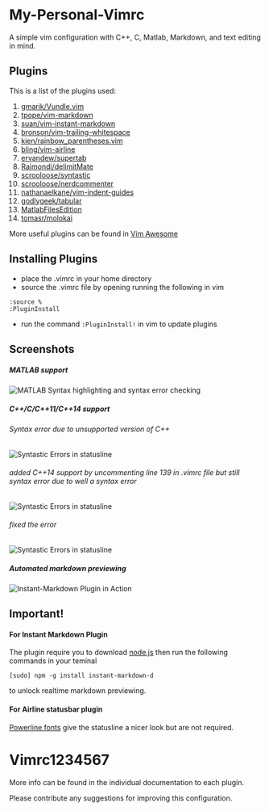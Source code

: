 # My-Personal-Vimrc
A simple vim configuration with C++, C, Matlab, Markdown, and text editing in mind.

## Plugins
This is a list of the plugins used:
  1. [gmarik/Vundle.vim](https://github.com/gmarik/Vundle.vim)
  2. [tpope/vim-markdown](https://github.com/tpope/vim-markdown)
  3. [suan/vim-instant-markdown](https://github.com/suan/vim-instant-markdown)
  4. [bronson/vim-trailing-whitespace](https://github.com/bronson/vim-trailing-whitespace)
  5. [kien/rainbow_parentheses.vim](https://github.com/kien/rainbow_parentheses.vim)
  6. [bling/vim-airline](https://github.com/bling/vim-airline)
  7. [ervandew/supertab](https://github.com/ervandew/supertab)
  8. [Raimondi/delimitMate](https://github.com/Raimondi/delimitMate)
  9. [scrooloose/syntastic](https://github.com/scrooloose/syntastic)
  10. [scrooloose/nerdcommenter](https://github.com/scrooloose/nerdcommenter)
  11. [nathanaelkane/vim-indent-guides](https://github.com/nathanaelkane/vim-indent-guides)
  12. [godlygeek/tabular](https://github.com/godlygeek/tabular)
  13. [MatlabFilesEdition](https://github.com/vim-scripts/MatlabFilesEdition)
  14. [tomasr/molokai](https://github.com/tomasr/molokai)

More useful plugins can be found in [Vim Awesome](http://vimawesome.com/)

## Installing Plugins
* place the .vimrc in your home directory
* source the .vimrc file by opening running the following in vim
```
:source %
:PluginInstall
```
* run the command `:PluginInstall!` in vim to update plugins

## Screenshots
##### MATLAB support
![MATLAB Syntax highlighting and syntax error
checking](https://github.com/Anthony1234567/Vimrc1234567/blob/master/Screenshots/Screenshot%20-%20MATLAB.png)

##### C++/C/C++11/C++14 support

###### Syntax error due to unsupported version of C++
![Syntastic Errors in
statusline](https://github.com/Anthony1234567/Vimrc1234567/blob/master/Screenshots/Screenshot%20-%20syntastic%201%20-%20c%2B%2B14%20support.png)

###### added C++14 support by uncommenting line 139 in .vimrc file but still syntax error due to well a syntax error
![Syntastic Errors in
statusline](https://github.com/Anthony1234567/Vimrc1234567/blob/master/Screenshots/Screenshot%20-%20syntastic%203%20-%20errors.png)

###### fixed the error
![Syntastic Errors in
statusline](https://github.com/Anthony1234567/Vimrc1234567/blob/master/Screenshots/Screenshot%20-%20syntastic%202%20-%20fixed.png)


##### Automated markdown previewing
![Instant-Markdown Plugin in Action](https://github.com/Anthony1234567/Vimrc1234567/blob/master/Screenshots/Gif/vimrc%20gif%201%20-%20instant-markdown.gif)

## Important!

#### For Instant Markdown Plugin
The plugin require you to download [node.js](http://nodejs.org/) then run the following commands in your teminal
```
[sudo] npm -g install instant-markdown-d
```
to unlock realtime markdown previewing.

#### For Airline statusbar plugin
[Powerline fonts](https://powerline.readthedocs.org/en/master/installation.html#patched-fonts) give the statusline a
nicer look but are not required.


# Vimrc1234567
More info can be found in the individual documentation to each plugin.

Please contribute any suggestions for improving this configuration.

